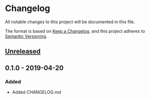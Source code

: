 # Changelog
All notable changes to this project will be documented in this file.

The format is based on [Keep a Changelog](https://keepachangelog.com/en/1.0.0/),
and this project adheres to [Semantic Versioning](https://semver.org/spec/v2.0.0.html).

## [Unreleased]

## 0.1.0 - 2019-04-20
### Added
- Added CHANGELOG.md

[Unreleased]: https://github.com/dhkatz/cfl-converter/compare/0.1.0...HEAD

